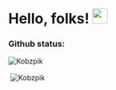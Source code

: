 # Hello, folks! <img src="https://raw.githubusercontent.com/MartinHeinz/MartinHeinz/master/wave.gif" width="30px">



<h3 align="left">Github status:</h3>
<p><img align="left" src="https://github-readme-stats.vercel.app/api/top-langs?username=Kobzpik&show_icons=true&locale=en&layout=compact" alt="Kobzpik" /></p>
<br>
<p>&nbsp;<img align="center" src="https://github-readme-stats.vercel.app/api?username=Kobzpik&show_icons=true&locale=en" alt="Kobzpik" /></p>



<!--
**Kobzpik/Kobzpik** is a ✨ _special_ ✨ repository because its `README.md` (this file) appears on your GitHub profile.

Here 
- 🔭 I’m currently working on ...
- 🌱 I’m currently learning ...
are some ideas to get you started:
-->

